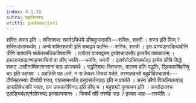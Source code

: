 ```yaml
---
index: 4.1.45
sutra: बह्वादिभ्यश्च
vritti: padamanjari
---
```


 शक्तिः शस्त्र इति । शक्तिशब्दः शस्त्रेऽभिधेये ङीषमुत्पादयति---शक्तिः, शक्ती । शस्त्र इति किम् ? शक्तिःउसामर्थ्यम् । अन्ये शक्तिशस्त्री इति शब्दद्वयं पठन्ति---शस्त्रिः, शस्त्री । इतः प्राण्यङ्गादित्यादीनि त्रीणि वाक्यानि यथोतरमधिकविषयाणि । तत्रोतरं वाक्यद्वयम् ठ्रात्रेश्चाजसौऽ इत्यत्रैव व्याख्यातम् । इकारान्तात्प्राण्यङ्गवाचिनो वा ङीष् भवति---धमनिः, धमनी । ठ्सर्वतोऽक्तिन्नर्थात्ऽ इत्येव ङीषि सिद्धे शकट।लदीनामिकारान्तानां पाठः प्रपञ्चार्थः । पद्धतिशब्दः क्तिन्नन्तः, पादस्य हतिः पद्धतिः, ठ्हिमकाषिहतिषु चऽ इति पद्भावः । अहन्निति पठ।ल्ते, न स केवलः स्त्रियां वर्तते, तस्मातदन्तो बहुव्रीहिरुदाहार्यः---दीर्घमहरस्याः दीर्घाह्री शरत्, पाठसामर्थ्यात् ठनुपसर्जनात्ऽ इति न प्रवर्तते । अस्य ङीषो विकल्पितत्वाड् डाप्प्रतिषेधावपि भवतः, ठन उपधालोपिनःऽ इति ङीप् च । बहुशब्दो गुणवचन इति । अन्तोदातश्च ठ्लङ्घिबंह्यएर्नलोपश्चऽ इत्यप्रत्ययान्तः । किमर्थं तर्हि तस्येह पाठः ? इत्यत आह---तस्येति ॥